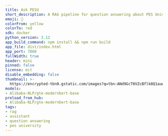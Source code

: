 ```yaml
---
title: Ask PESU
short_description: A RAG pipeline for question answering about PES University
emoji: 🦀
colorFrom: yellow
colorTo: red
sdk: docker
python_version: 3.12
app_build_command: npm install && npm run build
app_file: dist/index.html
app_port: 7860
fullWidth: true
header: mini
pinned: false
license: mit
disable_embedding: false
thumbnail: >-
  https://encrypted-tbn0.gstatic.com/images?q=tbn:ANd9GcT0VZcBflk0Q1auwPmjuXgoBj-VzFd9Iz_JfA&s
models:
- Alibaba-NLP/gte-modernbert-base
preload_from_hub:
- Alibaba-NLP/gte-modernbert-base
tags:
- rag
- assistant
- question answering
- pes university
---
```

